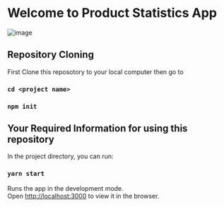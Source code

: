 # Welcome to  Product Statistics App

![image](https://user-images.githubusercontent.com/94622405/187069620-75ba88ac-f28e-452b-9e49-7f9dd5e535fa.png)

## Repository Cloning

First Clone this reposotory to your local computer
then go to 

### `cd <project name>`

### `npm init`


## Your Required Information for using this repository

In the project directory, you can run:

### `yarn start`

Runs the app in the development mode.\
Open [http://localhost:3000](http://localhost:3000) to view it in the browser.


